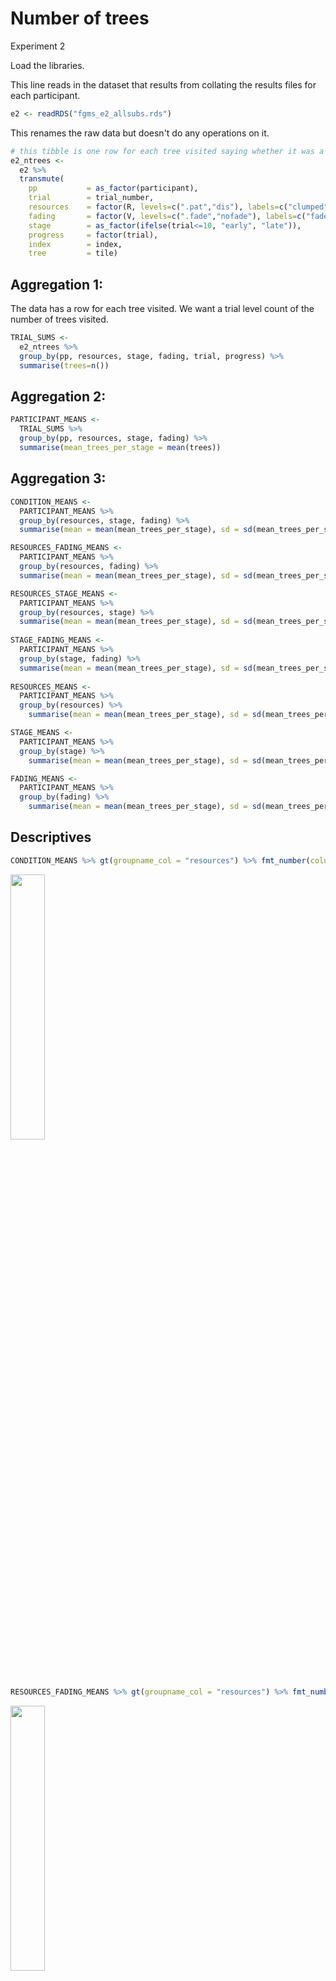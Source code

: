 # Number of trees

Experiment 2



Load the libraries.



This line reads in the dataset that results from collating the results files for each participant.


```r
e2 <- readRDS("fgms_e2_allsubs.rds")
```
 
This renames the raw data but doesn't do any operations on it.


```r
# this tibble is one row for each tree visited saying whether it was a revisit or not
e2_ntrees <-
  e2 %>%
  transmute(
    pp           = as_factor(participant),
    trial        = trial_number,
    resources    = factor(R, levels=c(".pat","dis"), labels=c("clumped", "random")),
    fading       = factor(V, levels=c(".fade","nofade"), labels=c("fade", "no_fade")),
    stage        = as_factor(ifelse(trial<=10, "early", "late")),
    progress     = factor(trial),
    index        = index,
    tree         = tile)
```

## Aggregation 1: 

The data has a row for each tree visited. We want a trial level count of the number of trees visited. 


```r
TRIAL_SUMS <- 
  e2_ntrees %>% 
  group_by(pp, resources, stage, fading, trial, progress) %>% 
  summarise(trees=n())
```
                                
## Aggregation 2:


```r
PARTICIPANT_MEANS <-
  TRIAL_SUMS %>% 
  group_by(pp, resources, stage, fading) %>% 
  summarise(mean_trees_per_stage = mean(trees))
```

## Aggregation 3:


```r
CONDITION_MEANS <-
  PARTICIPANT_MEANS %>% 
  group_by(resources, stage, fading) %>% 
  summarise(mean = mean(mean_trees_per_stage), sd = sd(mean_trees_per_stage)) 

RESOURCES_FADING_MEANS <-
  PARTICIPANT_MEANS %>% 
  group_by(resources, fading) %>% 
  summarise(mean = mean(mean_trees_per_stage), sd = sd(mean_trees_per_stage))

RESOURCES_STAGE_MEANS <-
  PARTICIPANT_MEANS %>% 
  group_by(resources, stage) %>% 
  summarise(mean = mean(mean_trees_per_stage), sd = sd(mean_trees_per_stage))
  
STAGE_FADING_MEANS <-
  PARTICIPANT_MEANS %>% 
  group_by(stage, fading) %>% 
  summarise(mean = mean(mean_trees_per_stage), sd = sd(mean_trees_per_stage))
  
RESOURCES_MEANS <-
  PARTICIPANT_MEANS %>% 
  group_by(resources) %>% 
    summarise(mean = mean(mean_trees_per_stage), sd = sd(mean_trees_per_stage))

STAGE_MEANS <-
  PARTICIPANT_MEANS %>% 
  group_by(stage) %>% 
    summarise(mean = mean(mean_trees_per_stage), sd = sd(mean_trees_per_stage))

FADING_MEANS <-
  PARTICIPANT_MEANS %>% 
  group_by(fading) %>% 
    summarise(mean = mean(mean_trees_per_stage), sd = sd(mean_trees_per_stage))
```

## Descriptives


```r
CONDITION_MEANS %>% gt(groupname_col = "resources") %>% fmt_number(columns = c("mean","sd"), decimals=2) %>% tab_header("Number of trees") %>%  gtsave("e2_tables/ntrees_condition_means.png")
```

<img src="e2_figures/unnamed-chunk-7-1.png" width="33%" />


```r
RESOURCES_FADING_MEANS %>% gt(groupname_col = "resources") %>% fmt_number(columns = c("mean","sd"), decimals=2) %>% tab_header("Number of trees") %>% gtsave("e2_tables/ntrees_resources_fading_means.png")
```

<img src="e2_figures/unnamed-chunk-8-1.png" width="33%" />


```r
RESOURCES_STAGE_MEANS %>% gt(groupname_col = "resources") %>% fmt_number(columns = c("mean","sd"), decimals=2) %>% tab_header("Number of trees") %>% gtsave("e2_tables/ntrees_resources_stage_means.png")
```

<img src="e2_figures/unnamed-chunk-9-1.png" width="33%" />


```r
STAGE_FADING_MEANS %>% gt(groupname_col = "stage") %>% fmt_number(columns = c("mean","sd"), decimals=2) %>% tab_header("Number of trees") %>% gtsave("e2_tables/ntrees_stage_fading_means.png")
```

<img src="e2_figures/unnamed-chunk-10-1.png" width="33%" />


```r
RESOURCES_MEANS %>% gt() %>% fmt_number(columns = c("mean","sd"), decimals=2) %>%  tab_header("Number of trees") %>% gtsave("e2_tables/ntrees_resources_means.png")
```

<img src="e2_figures/unnamed-chunk-11-1.png" width="33%" />


```r
STAGE_MEANS %>% gt() %>% fmt_number(columns = c("mean","sd"), decimals=2) %>%  tab_header("Number of trees") %>% gtsave("e2_tables/ntrees_stage_means.png")
```

<img src="e2_figures/unnamed-chunk-12-1.png" width="33%" />


```r
FADING_MEANS %>% gt() %>% fmt_number(columns = c("mean","sd"), decimals=2) %>%  tab_header("Number of trees") %>% gtsave("e2_tables/ntrees_fading_means.png")
```

<img src="e2_figures/unnamed-chunk-13-1.png" width="33%" />

## ANOVA with resources and stage within-subjects and fading between-subjects


```r
options(contrasts=c("contr.sum","contr.poly"))
ez_ntrees <- ezANOVA(data=PARTICIPANT_MEANS,
               dv=mean_trees_per_stage,
               wid=pp,
               within=c(resources,stage),
               between=fading,
               type=3)
#> Warning: Data is unbalanced (unequal N per group). Make sure
#> you specified a well-considered value for the type argument
#> to ezANOVA().
```

<img src="e2_figures/unnamed-chunk-15-1.png" width="33%" />

## Plots

<img src="e2_figures/unnamed-chunk-16-1.png" width="50%" />

<img src="e2_figures/unnamed-chunk-17-1.png" width="50%" />

